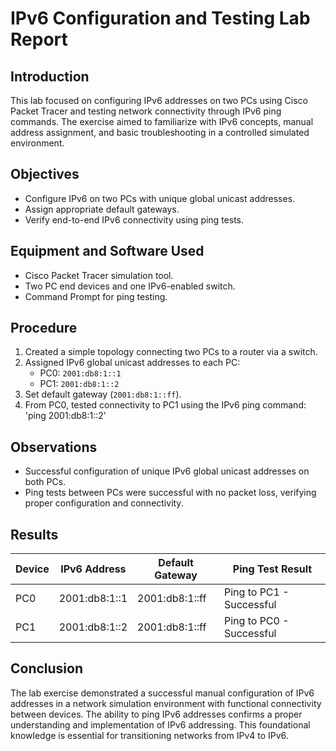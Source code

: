 # IPv6 Configuration and Testing Lab Report

## Introduction  
This lab focused on configuring IPv6 addresses on two PCs using Cisco Packet Tracer and testing network connectivity through IPv6 ping commands. The exercise aimed to familiarize with IPv6 concepts, manual address assignment, and basic troubleshooting in a controlled simulated environment.

## Objectives  
- Configure IPv6 on two PCs with unique global unicast addresses.  
- Assign appropriate default gateways.  
- Verify end-to-end IPv6 connectivity using ping tests.

## Equipment and Software Used  
- Cisco Packet Tracer simulation tool.  
- Two PC end devices and one IPv6-enabled switch.  
- Command Prompt for ping testing.

## Procedure  
1. Created a simple topology connecting two PCs to a router via a switch.  
2. Assigned IPv6 global unicast addresses to each PC:  
   - PC0: `2001:db8:1::1`  
   - PC1: `2001:db8:1::2`  
3. Set default gateway (`2001:db8:1::ff`).  
4. From PC0, tested connectivity to PC1 using the IPv6 ping command:
'ping 2001:db8:1::2' 

## Observations  
- Successful configuration of unique IPv6 global unicast addresses on both PCs.   
- Ping tests between PCs were successful with no packet loss, verifying proper configuration and connectivity.  

## Results  
| Device  | IPv6 Address     | Default Gateway      | Ping Test Result          |
|---------|------------------|----------------------|--------------------------|
| PC0     | 2001:db8:1::1    | 2001:db8:1::ff       | Ping to PC1 - Successful |
| PC1     | 2001:db8:1::2    | 2001:db8:1::ff       | Ping to PC0 - Successful |


## Conclusion  
The lab exercise demonstrated a successful manual configuration of IPv6 addresses in a network simulation environment with functional connectivity between devices. The ability to ping IPv6 addresses confirms a proper understanding and implementation of IPv6 addressing. This foundational knowledge is essential for transitioning networks from IPv4 to IPv6.
